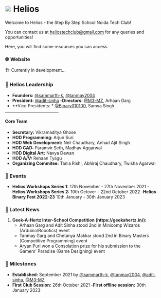 # <img src="https://github.com/sbs-helios/sbs-helios/blob/main/helios_small.png" width="20rem" height="auto"> Helios

Welcome to Helios - the Step By Step School Noida Tech Club!

You can contact us at <a href="mailto:heliostechclub@gmail.com">heliostechclub@gmail.com</a> for any queries and opportunities!

Here, you will find some resources you can access.

### 🌐 Website
🏗️ Currently in development...

### 👥 Helios Leadership
- **Founders:** [@sammarth-k](https://github.com/sammarth-k), [@tanmay2004](https://github.com/tanmay2004)
- **President:** [@adit-sinha](https://github.com/adit-sinha)
-**Directors:**  [@M3-MZ](https://github.com/M3-MZ), Arhaan Garg
- **Vice Presidents: * [@Binary010100](https://https://github.com/Binary010100), Samya Singh
<hr width="35%">

#### Core Team

- **Secretary:** Vikramaditya Ghose
- **HOD Programming:** Arjun Suri
- **HOD Web Development:** Neil Chaudhary, Anhad Ajit Singh
- **HOD CAD:** Paramvir Seth, Madhav Aggarwal
- **HOD Digital Art:** Navya Dewan
- **HOD A/V:** Rehaan Tyagu
- **Organizing Commitee:** Tania Rishi, Abhiraj Chaudhary, Twisha Agarwal

### 📆  Events
- **Helios Workshops Series 1:** 17th November - 27th November 2021
-**Helios Workshops Series 2:** 10th Octover - 22nd October 2022
-**Helios Binary Fest 2022-23** 10th January - 30th January 2023

### 📰 Latest News
<ol>
  <li><b>Geek-A-Hertz Inter-School Competition (https://geekahertz.in/):</b>
    <ul>
      <li>Arhaan Garg and Adit Sinha stood 2nd in Minicomp Wizards (Arduino/Robotics) event</li>
      <li>Tanmay Garg and Chetanya Makkar stood 2nd in Binary Masters (Competitive Programming) event</li>
      <li>Aryan Puri won a Consolation prize for his submission to the Gamers' Paradise (Game Designing) event</li>
    </ul>
</ol>

### 🎯 Milestones
- **Established:** September 2021 by [@sammarth-k](https://github.com/sammarth-k), [@tanmay2004](https://github.com/tanmay2004), [@adit-sinha](https://github.com/adit-sinha), [@M3-MZ](https://github.com/M3-MZ) 
- **First Club Session:** 26th October 2021
-**First offline session:** 30th January 2023
